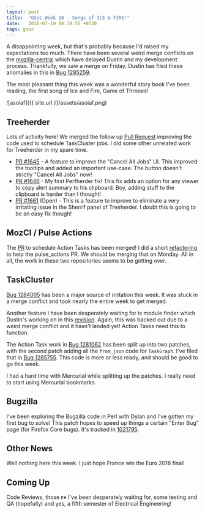 ```yaml
---
layout: post
title:  "GSoC Week 10 - Songs of ICE & FIRE!"
date:   2016-07-10 00:39:55 +0530
tags: gsoc
---
```

A disappointing week, but that's probably because I'd raised my expectations too much. There have been several weird merge conflicts on the [mozilla-central](https://github.com/mozilla/gecko-dev) which have delayed Dustin and my development process.
Thankfully, we saw a merge on Friday. Dustin has filed these anomalies in this in [Bug 1285259](https://bugzilla.mozilla.org/show_bug.cgi?id=1285259).

The most pleasant thing this week was a wonderful story book I've been reading, the first song of Ice and Fire, Game of Thrones!

![asoiaf]({{ site.url }}/assets/asoiaf.png)

## Treeherder

Lots of activity here! We merged the follow up [Pull Request](https://github.com/mozilla/treeherder/pull/1633) improving the code used to schedule TaskCluster jobs. I did some other unrelated work for Treeherder in my spare time.

* [PR #1645](https://github.com/mozilla/treeherder/pull/1645) - A feature to improve the "Cancel All Jobs" UI. This improved the tooltips and added an important use-case. The button doesn't strictly "Cancel All Jobs" now!
* [PR #1646](https://github.com/mozilla/treeherder/pull/1646) - My first Perfherder fix! This fix adds an option for any viewer to copy alert summary to his clipboard. Boy, adding stuff to the clipboard is harder than I thought!
* [PR #1661](https://github.com/mozilla/treeherder/pull/1661) (Open) - This is a feature to improve to eliminate a very irritating issue in the Sherrif panel of Treeherder. I doubt this is going to be an easy fix though!

## MozCI / Pulse Actions

The [PR](https://github.com/mozilla/mozilla_ci_tools/pull/489) to schedule Action Tasks has been merged! I did a short [refactoring](https://github.com/mozilla/mozilla_ci_tools/pull/491) to help the pulse_actions PR. We should be merging that on Monday. All in all, the work in these two repositories seems to be getting over.

## TaskCluster

[Bug 1284005](https://bugzilla.mozilla.org/show_bug.cgi?id=1284005) has been a major source of irritation this week. It was stuck in a merge conflict and took nearly the entire week to get merged.

Another feature I have been desperately waiting for is module finder which Dustin's working on in this [revision](https://reviewboard.mozilla.org/r/61882/diff/2#index_header). Again, this was backed out due to a weird merge conflict and it hasn't landed yet! Action Tasks need this to function.

The Action Task work in [Bug 1281062](https://bugzilla.mozilla.org/show_bug.cgi?id=1281062) has been split up into two patches, with the second patch adding all the `from_json` code for `TaskGraph`. I've filed that in [Bug 1285755](https://bugzilla.mozilla.org/show_bug.cgi?id=1285755). This code is more or less ready, and should be good to go this week.

I had a hard time with Mercurial while splitting up the patches. I really need to start using Mercurial bookmarks.

## Bugzilla

I've been exploring the Bugzilla code in Perl with Dylan and I've gotten my first bug to solve! This patch hopes to speed up things a certain "Enter Bug" page (for Firefox Core bugs). It's tracked in [1021795](https://bugzilla.mozilla.org/show_bug.cgi?id=1021795).

## Other News

Well nothing here this week. I just hope France win the Euro 2016 final!

## Coming Up

Code Reviews, those **r+** I've been desperately waiting for, some testing and QA (hopefully) and yes, a fifth semester of Electrical Engineering!
